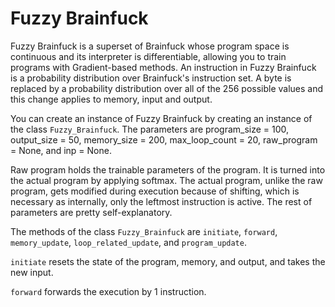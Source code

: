 # Fuzzy Brainfuck
Fuzzy Brainfuck is a superset of Brainfuck whose program space is continuous and its interpreter is differentiable, allowing you to train programs with Gradient-based methods. An instruction in Fuzzy Brainfuck is a probability distribution over Brainfuck's instruction set. A byte is replaced by a probability distribution over all of the 256 possible values and this change applies to memory, input and output.

You can create an instance of Fuzzy Brainfuck by creating an instance of the class `Fuzzy_Brainfuck`. The parameters are program_size = 100, output_size = 50, memory_size = 200, max_loop_count = 20, raw_program = None, and inp = None.

Raw program holds the trainable parameters of the program. It is turned into the actual program by applying softmax. The actual program, unlike the raw program, gets modified during execution because of shifting, which is necessary as internally, only the leftmost instruction is active. The rest of parameters are pretty self-explanatory.

The methods of the class `Fuzzy_Brainfuck` are `initiate`, `forward`, `memory_update`, `loop_related_update`, and `program_update`.


`initiate` resets the state of the program, memory, and output, and takes the new input.

`forward` forwards the execution by 1 instruction.
